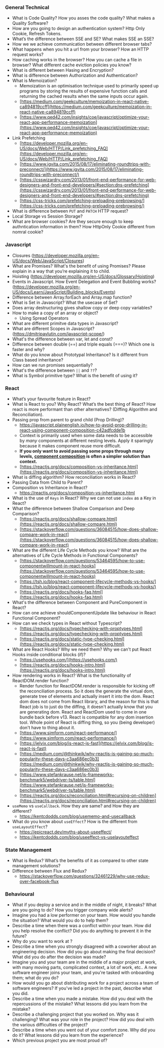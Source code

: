 ### General Technical
- What is Code Quality? How you asses the code quality? What makes a Quality Software?
- How are you going to design an authentication system? Http Only Cookie, Refresh Tokens.
- What’s the difference between SSE and SE? What makes SSE an SSE?
- How we we achieve communication between different browser tabs?
- What happens when you hit a url from your browser? How an HTTP request works?
- How caching works in the browser? How you can cache a file in browser? What different cache eviction policies you know?
- What is different between Hasing and Encryption?
- What is difference between Authorization and Authentication?
- What is Memoization?
    - Memoization is an optimisation technique used to primarily speed up programs by storing the results of expensive function calls and returning the cached results when the same inputs occur again.
    - [https://medium.com/geekculture/memoization-in-react-native-ca894819ccff](https://medium.com/geekculture/memoization-in-react-native-ca894819ccff)
    - [https://www.qed42.com/insights/coe/javascript/optimize-your-react-app-performance-memoization](https://www.qed42.com/insights/coe/javascript/optimize-your-react-app-performance-memoization)
- Link Prefetching
    - [https://developer.mozilla.org/en-US/docs/Web/HTTP/Link_prefetching_FAQ](https://developer.mozilla.org/en-US/docs/Web/HTTP/Link_prefetching_FAQ)
    - [https://www.igvita.com/2015/08/17/eliminating-roundtrips-with-preconnect/](https://www.igvita.com/2015/08/17/eliminating-roundtrips-with-preconnect/)
    - [https://csswizardry.com/2013/01/front-end-performance-for-web-designers-and-front-end-developers/#section:dns-prefetching](https://csswizardry.com/2013/01/front-end-performance-for-web-designers-and-front-end-developers/#section:dns-prefetching)
    - [https://css-tricks.com/prefetching-preloading-prebrowsing/](https://css-tricks.com/prefetching-preloading-prebrowsing/)
- What is difference between `PUT` and `PATCH` HTTP request?
- Local Storage vs Session Storage?
- What are browser cookies? Are they secure enough to keep authntication information in them? How HttpOnly Cookie different from nomral cookie?

### Javascript
- Closures (https://developer.mozilla.org/en-US/docs/Web/JavaScript/Closures)
- What are Promises? What's the benefit of using Promises? Please explain in a way that you’re explaining it to child.
- Hoisting (https://developer.mozilla.org/en-US/docs/Glossary/Hoisting)
- Events in Javascript. How Event Delegation and Event Bubbling works? (https://developer.mozilla.org/en-US/docs/Learn/JavaScript/Building_blocks/Events)
- Difference between Array.forEach and Array.map function?
- What is Set in Javascript? What the usecase of Set?
- Does array destructuring gives shallow copy or deep copy variables?
- How to make a copy of an array or object? 
    - Using Spread Operators
- What are different primitve data types in Javascript?
- What are different Scopes in Javascript? (https://dmitripavlutin.com/javascript-scope/)
- What's the difference between var, let and const?
- Difference between double (==) and triple equals (===)? Which one is faster and why?
- What do you know about Prototypal Inheritance? Is it different from Class based inheritance?
- How can we run promises sequentially?
- What's the difference between `||` and `??`?
- What is Symbol primitive type? What is the benefit of using it?


### React
- What’s your favourite feature in React?
- What is React to you? Why React? What’s the best thing of React? How react is more performant than other alternatives? (Diffing Algorithm and Reconciliation).
- Passing prop from parent to grand child (Prop Drilling)?
    - https://javascript.plainenglish.io/how-to-avoid-prop-drilling-in-react-using-component-composition-c42adfcdde1b
    - Context is primarily used when some data needs to be accessible by *many* components at different nesting levels. Apply it sparingly because it makes component reuse more difficult.
    - **If you only want to avoid passing some props through many levels, [component composition](https://reactjs.org/docs/composition-vs-inheritance.html) is often a simpler solution than context.**
    - [https://reactjs.org/docs/composition-vs-inheritance.html](https://reactjs.org/docs/composition-vs-inheritance.html)
- What is diffing algorithm? How reconciliation works in React?
- Passing Data from Child to Parent?
- Composition vs Inheritance in React? 
    - https://reactjs.org/docs/composition-vs-inheritance.html
- What is the use of `Keys` in React? Why we can not use `index` as a Key in React?
- What the difference between Shallow Comparison and Deep Comparison?
    - [https://reactjs.org/docs/shallow-compare.html](https://reactjs.org/docs/shallow-compare.html)
    - [https://stackoverflow.com/questions/36084515/how-does-shallow-compare-work-in-react](https://stackoverflow.com/questions/36084515/how-does-shallow-compare-work-in-react)
- What are the different Life Cycle Methods you know? What are the alternatives of Life Cycle Methods in Functional Components?
    - [https://stackoverflow.com/questions/53464595/how-to-use-componentwillmount-in-react-hooks](https://stackoverflow.com/questions/53464595/how-to-use-componentwillmount-in-react-hooks)
    - [https://tsh.io/blog/react-component-lifecycle-methods-vs-hooks/](https://tsh.io/blog/react-component-lifecycle-methods-vs-hooks/)
    - [https://reactjs.org/docs/hooks-faq.html](https://reactjs.org/docs/hooks-faq.html)
- What's the difference between Component and PureComponent in React?
- How can one achieve shouldComponentUpdate like behaviour in React Functional Component?
- How can we check types in React without Typescript?
    - [https://reactjs.org/docs/typechecking-with-proptypes.html](https://reactjs.org/docs/typechecking-with-proptypes.html)
    - [https://reactjs.org/docs/static-type-checking.html](https://reactjs.org/docs/static-type-checking.html)
- What are React Hooks? Why we need them? Why we can't put React Hooks inside conditional blocks (if)?
    - [https://usehooks.com/](https://usehooks.com/)
    - [https://reactjs.org/docs/hooks-intro.html](https://reactjs.org/docs/hooks-intro.html)
- How rendering works in React? What is the functionality of ReactDOM.render function?
    - Render function for ReactDOM.render is responsible for kicking off the reconciliation process. So it does the generate the virtual dom, generate tree of elements and actually insert it into the dom. React dom does not come from React library, and the reason for this is that React job is to just do the diffing, it doesn't actually know that you are generating dom. React and ReactDom used to come in one bundle back before v13. React is compatible for any dom insertion tool. Whole point of React is diffing thing, so you (being developer) don't have to thing about it.
    - [https://www.simform.com/react-performance/](https://www.simform.com/react-performance/)
    - [https://jelvix.com/blog/is-react-js-fast](https://jelvix.com/blog/is-react-js-fast)
    - [https://medium.com/@thinkwik/why-reactjs-is-gaining-so-much-popularity-these-days-c3aa686ec0b3](https://medium.com/@thinkwik/why-reactjs-is-gaining-so-much-popularity-these-days-c3aa686ec0b3)
    - [https://www.stefankrause.net/js-frameworks-benchmark5/webdriver-ts/table.html](https://www.stefankrause.net/js-frameworks-benchmark5/webdriver-ts/table.html)
    - [https://reactjs.org/docs/reconciliation.html#recursing-on-children](https://reactjs.org/docs/reconciliation.html#recursing-on-children)
- `useMemo` vs `useCallback`. How they are same? and How they are different?
    - https://kentcdodds.com/blog/usememo-and-usecallback
- What do you know about `useEffect`? How is the different from `useLayoutEffect`?
    - https://epicreact.dev/myths-about-useeffect/
    - https://kentcdodds.com/blog/useeffect-vs-uselayouteffect    

### State Management
- What is Redux? What’s the benefits of it as compared to other state management solutions?
- Difference between Flux and Redux?
    - https://stackoverflow.com/questions/32461229/why-use-redux-over-facebook-flux

### Behavioural
- What if you deploy a service and in the middle of night, it breaks? What are you going to do? How you trigger company wide alerts?
- Imagine you had a low performer on your team. How would you handle the situation? What would you do to help them?
- Describe a time when there was a conflict within your team. How did you help resolve the conflict? Did you do anything to prevent it in the future?
- Why do you want to work at <company-name>?
- Describe a time when you strongly disagreed with a coworker about an engineering decision. How did you go about making the final decision? What did you do after the decision was made?
- Imagine you and your team are in the middle of a major project at work, with many moving parts, complicated context, a lot of work, etc.. A new software engineer joins your team, and you're tasked with onboarding them; what do you do?
- How would you go about distributing work for a project across a team of software engineers? If you've led a project in the past, describe what you did.
- Describe a time when you made a mistake. How did you deal with the repercussions of the mistake? What lessons did you learn from the mistake?
- Describe a challenging project that you worked on. Why was it challenging? What was your role in the project? How did you deal with the various difficulties of the project?
- Describe a time when you went out of your comfort zone. Why did you do it? What lessons did you learn from the experience?
- Which previous project you are most proud of?

